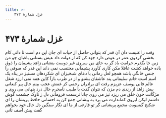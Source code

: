 ```yaml
---
title: >-
    غزل شمارهٔ ۴۷۳
---
```

# غزل شمارهٔ ۴۷۳

وقت را غنیمت دان آن قدر که بتوانی
حاصل از حیات ای جان این دم است تا دانی
کام بخشی گردون عمر در عوض دارد
جهد کن که از دولت داد عیش بستانی
باغبان چو من زین جا بگذرم حرامت باد
گر به جای من سروی غیر دوست بنشانی
زاهد پشیمان را ذوق باده خواهد کشت
عاقلا مکن کاری کآورد پشیمانی
محتسب نمی داند این قدر که صوفی را
جنس خانگی باشد همچو لعل رمانی
با دعای شبخیزان ای شکردهان مستیز
در پناه یک اسم است خاتم سلیمانی
پند عاشقان بشنو و از در طرب بازآ
کاین همه نمی ارزد شغل عالم فانی
یوسف عزیزم رفت ای برادران رحمی
کز غمش عجب بینم حال پیر کنعانی
پیش زاهد از رندی دم مزن که نتوان گفت
با طبیب نامحرم حال درد پنهانی
می روی و مژگانت خون خلق می ریزد
تیز می روی جانا ترسمت فرومانی
دل ز ناوک چشمت گوش داشتم لیکن
ابروی کماندارت می برد به پیشانی
جمع کن به احسانی حافظ پریشان را
ای شکنج گیسویت مجمع پریشانی
گر تو فارغی از ما ای نگار سنگین دل
حال خود بخواهم گفت پیش آصف ثانی
